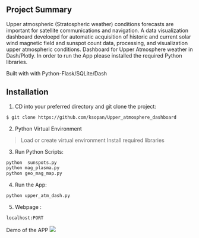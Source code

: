 
## Project Summary
Upper atmospheric (Stratospheric weather) conditions forecasts are important for satellite communications and navigation. A data visualization dashboard develoepd for automatic acquisition of historic and current solar wind magnetic field and sunspot count data, processing, and visualization upper atmospheric conditions.
Dashboard for Upper Atmosphere  weather in Dash/Plotly. In order to run the App please installed the required Python libraries.


Built with with Python-Flask/SQLite/Dash

## Installation

1.  CD into your preferred directory and git clone the project:

```bash
$ git clone https://github.com/ksopan/Upper_atmosphere_dashboard
```
2. Python Virtual Environment
> Load or create virtual environment
> Install required libraries
3. Run Python Scripts:
```bash
python  sunspots.py
python mag_plasma.py
python geo_mag_map.py
```
4. Run the App:
```bash
python upper_atm_dash.py
```
5. Webpage :

```bash
localhost:PORT 
```

Demo of the APP
![](Demo_Upper_Atmosphere.gif)
